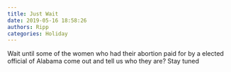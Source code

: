 ```yaml
---
title: Just Wait
date: 2019-05-16 18:58:26
authors: Ripp
categories: Holiday
---
```


 Wait until some of the women who had their abortion paid for by a elected official of Alabama come out and tell us who they are? Stay tuned